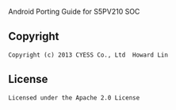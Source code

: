
Android Porting Guide for S5PV210 SOC


## Copyright
	
	Copyright (c) 2013 CYESS Co., Ltd  Howard Lin

## License

	Licensed under the Apache 2.0 License

